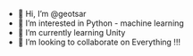 - 👋 Hi, I’m @geotsar
- 👀 I’m interested in Python - machine learning
- 🌱 I’m currently learning Unity
- 💞️ I’m looking to collaborate on Everything !!!
